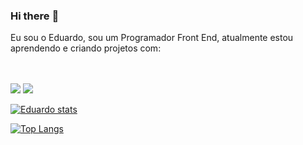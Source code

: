 ### Hi there :pencil:
Eu sou o Eduardo, sou um Programador Front End, atualmente estou aprendendo e criando projetos com:

<br>
<br>

<img src="https://img.shields.io/badge/HTML5-E34F26?style=for-the-badge&logo=html5&logoColor=white" />

<img src="https://img.shields.io/badge/CSS3-1572B6?style=for-the-badge&logo=css3&logoColor=white" />

[![Eduardo stats](https://github-readme-stats.vercel.app/api?username=Eduuuuu22)](https://github.com/anuraghazra/github-readme-stats)

[![Top Langs](https://github-readme-stats.vercel.app/api/top-langs/?username=Eduuuuu22)](https://github.com/anuraghazra/github-readme-stats)
